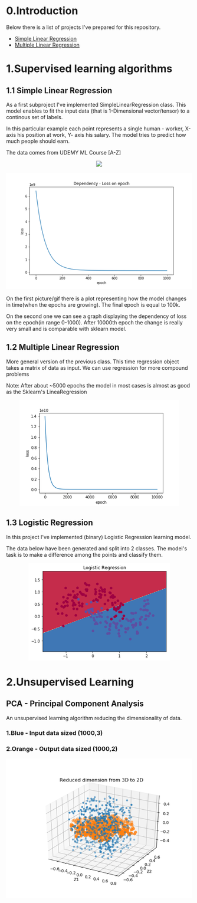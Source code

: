 <h1>0.Introduction</h1>
Below there is a list of projects I've prepared for this repository.
<ul>
	<li><a href = "https://github.com/lukasy09/Machine-Learning-From-Scratch/tree/master/SimpleLinearRegression">Simple Linear Regression</a></li>
	<li><a href = "https://github.com/lukasy09/Machine-Learning-From-Scratch/tree/master/MultipleLinearRegression">Multiple Linear Regression</a></li>
</ul>

<h1>1.Supervised learning algorithms</h1>



<h2 id ="SLR">1.1 Simple Linear Regression</h2>

<p>As a first subproject I've implemented SimpleLinearRegression class. This model enables to fit the input data
 (that is 1-Dimensional vector/tensor) to a continous set of labels.</p>
<p>In this particular example each point represents a single human - worker, X-axis his position at work, Y- axis his salary. The model tries to predict how much people should earn.</p>
<p>The data comes from UDEMY ML Course [A-Z]</p>
<p align = "center">
<img src = "./assets/SLR/slr.gif" ></img>
</p>
<p align = "center">
<img src = "./assets/SLR/loss.png" ></img>
</p>

<p>On the first picture/gif there is a plot representing how the model changes in time(when the epochs are growing). The final epoch is equal to 100k.</p>
<p>On the second one we can see a graph displaying the dependency of loss on the epoch(in range 0-1000). After 10000th epoch the change is really very small and is comparable with sklearn model.</p>


<h2 id ="MLR">1.2 Multiple Linear Regression</h2>

<p>More general version of the previous class. This time regression object takes a matrix of data as input. We can use regression for more compound problems</p>
<p>Note: After about ~5000 epochs the model in most cases is almost as good as the Sklearn's LineaRegression</p>
<p align = "center">
<img src = "./assets/MLR/multi-loss.png" ></img>
</p>

<h2 id ="LR">1.3 Logistic Regression</h2>

<p>In this project I've implemented (binary) Logistic Regression learning model. </p>
<p>The data below have been generated and split into 2 classes. The model's task is to make a difference among the points and classify them.</p>

<p align = "center">
<img src = "./assets/LogisticRegression/model_log_10kiter.png" ></img>
</p>

<h1>2.Unsupervised Learning</h1>

<h2>PCA - Principal Component Analysis</h2>
<p>An unsupervised learning algorithm reducing the dimensionality of data.</p>

<h3>1.Blue - Input data sized (1000,3)</h3>
<h3>2.Orange - Output data sized (1000,2)</h3>

<p align = "center">
<img src = "./assets/PCA/PCA3d_2d.png" ></img>
</p>
